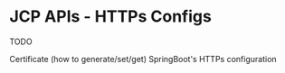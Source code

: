 # JCP APIs - HTTPs Configs

TODO

Certificate (how to generate/set/get)
SpringBoot's HTTPs configuration

